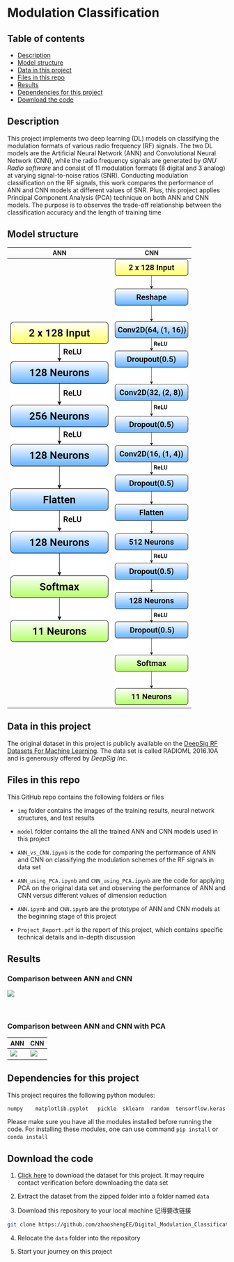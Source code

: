 # Modulation Classification

## Table of contents

- [Description](#Description)
- [Model structure](#Model-structure)
- [Data in this project](#Data-in-this-project)
- [Files in this repo](#Files-in-this-repo)
- [Results](#Results)
- [Dependencies for this project](#Dependencies-for-this-project)
- [Download the code](#Download-the-code)

## Description

This project implements two deep learning (DL) models on classifying the modulation formats of various radio frequency (RF) signals. The two DL models are the Artificial Neural Network (ANN) and Convolutional Neural Network (CNN), while the radio frequency signals are generated by _GNU Radio software_ and consist of 11 modulation formats (8 digital and 3 analog) at varying signal-to-noise ratios (SNR).
Conducting modulation classification on the RF signals, this work compares the performance of ANN and CNN models at different values of SNR. Plus, this project applies Principal Component Analysis (PCA) technique on both ANN and CNN models. The purpose is to observes the trade-off relationship between the classification accuracy and the length of training time

## Model structure

| ANN                        | CNN                       |
| -------------------------- | ------------------------- |
| ![ANN_Model.png](img/ANN_Model.png) | ![CNN_Model.png](img/CNN_Model.png) |

## Data in this project

The original dataset in this project is publicly available on the [DeepSig RF Datasets For Machine Learning](https://www.deepsig.ai/datasets). The data set is called RADIOML 2016.10A and is generously offered by _DeepSig Inc._

## Files in this repo

This GitHub repo contains the following folders or files

+ `img` folder contains the images of the training results, neural network structures, and test results

+ `model` folder contains the all the trained ANN and CNN models used in this project

+ `ANN_vs_CNN.ipynb` is the code for comparing the performance of ANN and CNN on classifying the modulation schemes of the RF signals in data set

+ `ANN_using_PCA.ipynb` and `CNN_using_PCA.ipynb` are the code for applying PCA on the original data set and observing the performance of ANN and CNN versus different values of dimension reduction 

+ `ANN.ipynb` and `CNN.ipynb` are the prototype of ANN and CNN models at the beginning stage of this project

+ `Project_Report.pdf` is the report of this project, which contains specific technical details and in-depth discussion

## Results

### Comparison between ANN and CNN

<img src="https://github.com/zhaoshengEE/Digital_Modulation_Classification/blob/main/img/ANN_vs_CNN_result.png" width="650" />

&nbsp;

### Comparison between ANN and CNN with PCA

| ANN                   | CNN          |
| -------------------------- | ------------------------- |
| <img src="https://github.com/zhaoshengEE/Digital_Modulation_Classification/blob/main/img/ANN_using_PCA_result.png" width="1024" /> | <img src="https://github.com/zhaoshengEE/Digital_Modulation_Classification/blob/main/img/CNN_using_PCA_result.png" width="1024" /> |

## Dependencies for this project

This project requires the following python modules:

```python
numpy	 matplotlib.pyplot	 pickle	 sklearn  random  tensorflow.keras  seaborn  time
```

Please make sure you have all the modules installed before running the code. For installing these modules, one can use command `pip install` or `conda install`

## Download the code

1. [Click here](https://opendata.deepsig.io/datasets/2016.10/RML2016.10a.tar.bz2?__hstc=24938661.1c9f367bab527ec310ee0e32f379e4f2.1613644327279.1617502421902.1620095214064.6&__hssc=24938661.1.1620095214064&__hsfp=2651515268) to download the dataset for this project. It may require contact verification before downloading the data set

2. Extract the dataset from the zipped folder into a folder named `data`

3. Download this repository to your local machine
记得要改链接

```bash
git clone https://github.com/zhaoshengEE/Digital_Modulation_Classification.git
```

4. Relocate the `data` folder into the repository

5. Start your journey on this project
